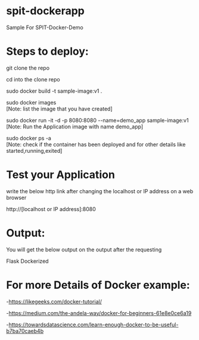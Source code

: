 # spit-dockerapp
Sample For SPIT-Docker-Demo


# Steps to deploy:

git clone the repo

cd into the clone repo

sudo docker build -t sample-image:v1 .

sudo docker images                                                  
[Note: list the image that you have created]

sudo docker run -it -d -p 8080:8080 --name=demo_app sample-image:v1  
[Note: Run the Application image with name demo_app]

sudo docker ps -a      
[Note: check if the container has been deployed and for other details like started,running,exited]


# Test your Application

write the below http link after changing the localhost or IP address on a web browser

http://[localhost or IP address]:8080


# Output:

You will get the below output on the output after the requesting


Flask Dockerized

 
# For more Details of Docker example:
  
-https://likegeeks.com/docker-tutorial/

-https://medium.com/the-andela-way/docker-for-beginners-61e8e0ce6a19

-https://towardsdatascience.com/learn-enough-docker-to-be-useful-b7ba70caeb4b

